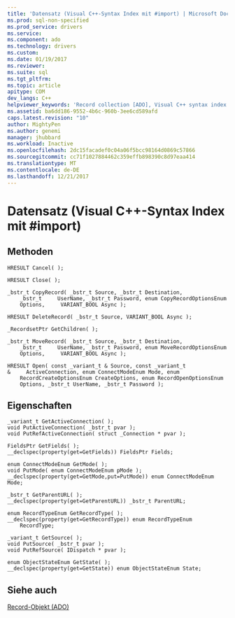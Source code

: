 ```yaml
---
title: 'Datensatz (Visual C++-Syntax Index mit #import) | Microsoft Docs'
ms.prod: sql-non-specified
ms.prod_service: drivers
ms.service: 
ms.component: ado
ms.technology: drivers
ms.custom: 
ms.date: 01/19/2017
ms.reviewer: 
ms.suite: sql
ms.tgt_pltfrm: 
ms.topic: article
apitype: COM
dev_langs: C++
helpviewer_keywords: 'Record collection [ADO], Visual C++ syntax index with #import'
ms.assetid: ba6dd186-9552-4b6c-960b-3ee6cd589afd
caps.latest.revision: "10"
author: MightyPen
ms.author: genemi
manager: jhubbard
ms.workload: Inactive
ms.openlocfilehash: 2dc15facadef0c04a06f5bcc98164d0869c57866
ms.sourcegitcommit: cc71f1027884462c359effb898390c8d97eaa414
ms.translationtype: MT
ms.contentlocale: de-DE
ms.lasthandoff: 12/21/2017
---
```

# <a name="record-visual-c-syntax-index-with-import"></a>Datensatz (Visual C++-Syntax Index mit #import)
## <a name="methods"></a>Methoden  
  
```  
HRESULT Cancel( );  
  
HRESULT Close( );  
  
_bstr_t CopyRecord( _bstr_t Source, _bstr_t Destination,  
    _bstr_t     UserName, _bstr_t Password, enum CopyRecordOptionsEnum  
    Options,     VARIANT_BOOL Async );  
  
HRESULT DeleteRecord( _bstr_t Source, VARIANT_BOOL Async );  
  
_RecordsetPtr GetChildren( );  
  
_bstr_t MoveRecord( _bstr_t Source, _bstr_t Destination,  
    _bstr_t     UserName, _bstr_t Password, enum MoveRecordOptionsEnum  
    Options,     VARIANT_BOOL Async );  
  
HRESULT Open( const _variant_t & Source, const _variant_t  
&     ActiveConnection, enum ConnectModeEnum Mode, enum  
    RecordCreateOptionsEnum CreateOptions, enum RecordOpenOptionsEnum  
    Options, _bstr_t UserName, _bstr_t Password );  
```  
  
## <a name="properties"></a>Eigenschaften  
  
```  
_variant_t GetActiveConnection( );  
void PutActiveConnection( _bstr_t pvar );  
void PutRefActiveConnection( struct _Connection * pvar );  
  
FieldsPtr GetFields( );  
__declspec(property(get=GetFields)) FieldsPtr Fields;  
  
enum ConnectModeEnum GetMode( );  
void PutMode( enum ConnectModeEnum pMode );  
__declspec(property(get=GetMode,put=PutMode)) enum ConnectModeEnum Mode;  
  
_bstr_t GetParentURL( );  
__declspec(property(get=GetParentURL)) _bstr_t ParentURL;  
  
enum RecordTypeEnum GetRecordType( );  
__declspec(property(get=GetRecordType)) enum RecordTypeEnum  
    RecordType;  
  
_variant_t GetSource( );  
void PutSource( _bstr_t pvar );  
void PutRefSource( IDispatch * pvar );  
  
enum ObjectStateEnum GetState( );  
__declspec(property(get=GetState)) enum ObjectStateEnum State;  
```  
  
## <a name="see-also"></a>Siehe auch  
 [Record-Objekt (ADO)](../../../ado/reference/ado-api/record-object-ado.md)
